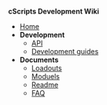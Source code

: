 **cScripts Development Wiki**
* [Home](https://github.com/7Cav/cScripts/wiki)
* **Development** 
   * [API]()
   * [Development guides](Guides)
* **Documents**
  * [Loadouts]()
  * [Moduels]()
  * [Readme](https://github.com/7Cav/cScripts/blob/master/README.md)
  * [FAQ](FAQ)
